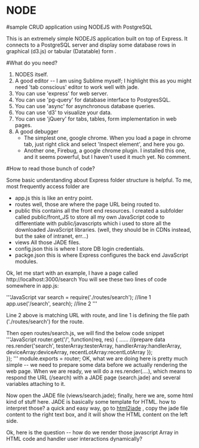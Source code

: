NODE
====

#sample CRUD application using NODEJS with PostgreSQL


This is an extremely simple NODEJS application built on top of Express. It connects to a PostgreSQL server and display some database rows in 
graphical (d3.js) or tabular (Datatable) form .

#What do you need?
1. NODES itself. 
2. A good editor -- I am using Sublime myself; I highlight this as you might need 'tab conscious' editor to work well with jade.
3. You can use 'express' for web server.
4. You can use 'pg-query' for database interface to PostgresSQL.
5. You can use 'async' for asynchronous database queries.
6. You can use 'd3' to visualize your data.
7. You can use 'jQuery' for tabs, tables, form implementation in web pages.
8. A good debugger 
	- The simplest one, google chrome. When you load a page in chrome tab, just right click and select 'Inspect element', and here you go.
	- Another one, Firebug, a google chrome plugin. I installed this one, and it seems powerful, but I haven't used it much yet. No comment.

#How to read those bunch of code?

Some basic understanding about Express folder structure is helpful. To me, most frequently access folder are 

- app.js       this is like an entry point.
- routes	   well, those are where the page URL being routed to.
- public	   this contains all the front end resources. I created a subfolder called public/front_JS to store all my own JavaScript code to differentiate with
				public/javascripts which i used to store all the downloaded JavaScript libraries. (well, they should be in CDNs instead, but the sake of intranet, err...)  	   
- views   	   All those JADE files.
- config.json  this is where I store DB login credentials.
- packge.json  this is where Express configures the back end JavaScript modules.

Ok, let me start with an example, I have a page called http://localhost:3000/search
You will see these two lines of code somewhere in app.js:

'''JavaScript
var search = require('./routes/search');    //line 1
app.use('/search', search);                 //line 2
'''

Line 2 above is matching URL with route, and line 1 is defining the file path ('./routes/search') for the route.

Then open routes/search.js, we will find the below code snippet
'''JavaScript
router.get('/', function(req, res) {
	......              //prepare data
	res.render('search', 	testerArray:testerArray, 
							handlerArray:handlerArray, 
							deviceArray:deviceArray, 
							recentLotArray:recentLotArray
						});								
});
'''
module.exports = router;
OK, what we are doing here is pretty much simple -- we need to prepare some data before we actually rendering the web page.
When we are ready, we will do a res.render(....), which means to respond the URL (/search) with a JADE page (search.jade) and several variables attaching to it.

Now open the JADE file (views/search.jade); finally, here we are, some html kind of stuff here. JADE is basically some template for HTML. how to interpret those? a quick and easy way, go to [html2jade](http://html2jade.org/) , copy the jade file content to the right text box, and it will show the HTML content on the left side.  

Ok, here is the question -- how do we render those javascript Array in HTML code and handler user interactions dynamically?
	
	
	
	
	